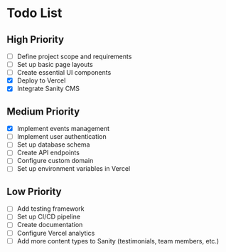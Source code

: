 # Todo List

## High Priority
- [ ] Define project scope and requirements
- [ ] Set up basic page layouts
- [ ] Create essential UI components
- [x] Deploy to Vercel
- [x] Integrate Sanity CMS

## Medium Priority
- [x] Implement events management
- [ ] Implement user authentication
- [ ] Set up database schema
- [ ] Create API endpoints
- [ ] Configure custom domain
- [ ] Set up environment variables in Vercel

## Low Priority
- [ ] Add testing framework
- [ ] Set up CI/CD pipeline
- [ ] Create documentation
- [ ] Configure Vercel analytics
- [ ] Add more content types to Sanity (testimonials, team members, etc.) 